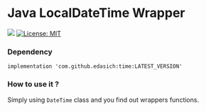 # Java LocalDateTime Wrapper
[![](https://jitpack.io/v/edasich/time.svg)](https://jitpack.io/#edasich/time)
[![License: MIT](https://img.shields.io/badge/License-MIT-yellow.svg)](https://opensource.org/licenses/MIT)

### Dependency
```
implementation 'com.github.edasich:time:LATEST_VERSION'
```

### How to use it ?
Simply using `DateTime` class and you find out wrappers functions. 

